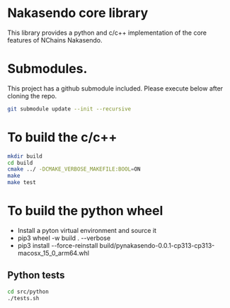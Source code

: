 # Nakasendo core library
This library provides a python and c/c++ implementation of the core features of NChains Nakasendo. 

# Submodules. 
This project has a github submodule included. Please execute below after cloning the repo.

```bash
git submodule update --init --recursive
```
# To build the c/c++
```bash
mkdir build
cd build
cmake ../ -DCMAKE_VERBOSE_MAKEFILE:BOOL=ON
make 
make test
```

# To build the python wheel
* Install a pyton virtual environment and source it
* pip3 wheel -w build . --verbose
* pip3 install --force-reinstall build/pynakasendo-0.0.1-cp313-cp313-macosx_15_0_arm64.whl

## Python tests
```bash
cd src/python
./tests.sh
```

